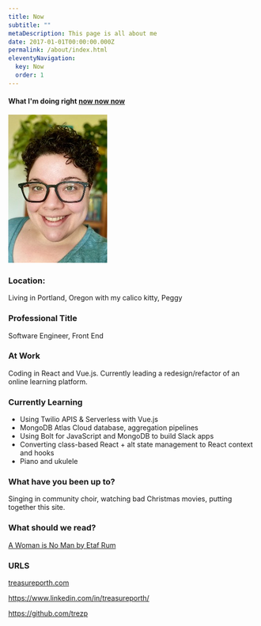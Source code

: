 ```yaml
---
title: Now
subtitle: ""
metaDescription: This page is all about me
date: 2017-01-01T00:00:00.000Z
permalink: /about/index.html
eleventyNavigation:
  key: Now
  order: 1
---
```

#### What I'm doing right [now now now](https://nownownow.com/about)


<img src="/static/img/img_3178_adobespark.jpeg" style="width:200px" alt="Image of Treasure Porth">

### Location:

Living in Portland, Oregon with my calico kitty, Peggy 

### Professional Title

Software Engineer, Front End 

### At Work

Coding in React and Vue.js. Currently leading a redesign/refactor of an online learning platform. 

### Currently Learning

* Using Twilio APIS & Serverless with Vue.js 
* MongoDB Atlas Cloud database, aggregation pipelines
* Using Bolt for JavaScript and MongoDB to build Slack apps
* Converting class-based React + alt state management to React context and hooks 
* Piano and ukulele 

### What have you been up to?

Singing in community choir, watching bad Christmas movies, putting together this site.

### What should we read?

[A Woman is No Man by Etaf Rum](https://www.goodreads.com/book/show/34313931-a-woman-is-no-man)

### URLS

[treasureporth.com](treasureporth.com)

<https://www.linkedin.com/in/treasureporth/>

<https://github.com/trezp>
